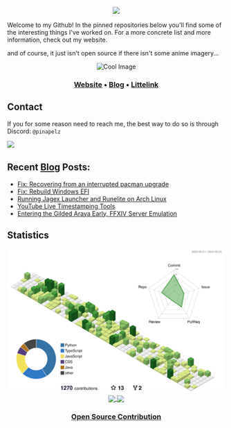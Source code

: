 <p align="center">
  <img src="https://user-images.githubusercontent.com/21994085/236544496-9f39ccee-f293-4f09-90de-931b23638f8f.png"/>
</p>
<div style="margin-top: 10px; margin-bottom: 10px;">
  <p>
  Welcome to my Github! In the pinned repositories below you'll find some of the interesting things I've worked on. For a more concrete list and more information, check out my website.

  and of course, it just isn't open source if there isn't some anime imagery...
  </p>
</div>

<p align="center">
  <img src="https://files.catbox.moe/279gmm.png" alt="Cool Image" width="200" height="200">
</p>

<h3 align="center">
  <a href="https://pinapelz.com">Website</a> •
  <a href="https://blog.pinapelz.com">Blog</a> •
  <a href="https://pinapelz.moe">Littelink</a>
</h3>

<h2>Contact</h2>
<p>If you for some reason need to reach me, the best way to do so is through Discord: <code>@pinapelz</code></p>
<a href="https://discord.com/users/246787839570739211">
  <img src="https://img.shields.io/badge/Discord-%235865F2.svg?style=for-the-badge&logo=discord&logoColor=white"/>
</a>

## Recent [Blog](https://pinapelz.com) Posts:

<!--START_SECTION:feed-->
* [Fix: Recovering from an interrupted pacman upgrade](https:&#x2F;&#x2F;blog.pinapelz.com&#x2F;blog&#x2F;recovering-interrupted-pacman-upgrade&#x2F;)
* [Fix: Rebuild Windows EFI](https:&#x2F;&#x2F;blog.pinapelz.com&#x2F;blog&#x2F;repairing-windows-efi&#x2F;)
* [Running Jagex Launcher and Runelite on Arch Linux](https:&#x2F;&#x2F;blog.pinapelz.com&#x2F;blog&#x2F;jagex-launcher-runelite-on-arch&#x2F;)
* [YouTube Live Timestamping Tools](https:&#x2F;&#x2F;blog.pinapelz.com&#x2F;blog&#x2F;youtube-live-timestamping&#x2F;)
* [Entering the Gilded Araya Early, FFXIV Server Emulation](https:&#x2F;&#x2F;blog.pinapelz.com&#x2F;blog&#x2F;ffxiv-gilded-araya&#x2F;)
<!--END_SECTION:feed-->

<h2>Statistics</h2>
<p align="center">
  <img src="https://raw.githubusercontent.com/pinapelz/pinapelz/main/profile-3d-contrib/profile-green-animate.svg" alt="Contributions Graph" width="730"/>
<a href="">
  <img height=200 align="center" src="https://github-readme-stats.vercel.app/api?username=pinapelz&rank_icon=github" />
</a>
<a href="">
  <img height=200 align="center" src="https://github-readme-stats.vercel.app/api/top-langs/?username=pinapelz&langs_count=12&card_width=320&layout=compact" />
</a>
</p>
<h3 align="center">
<a href="https://pinapelz.com/contributions/">Open Source Contribution</a>
  </h3>
